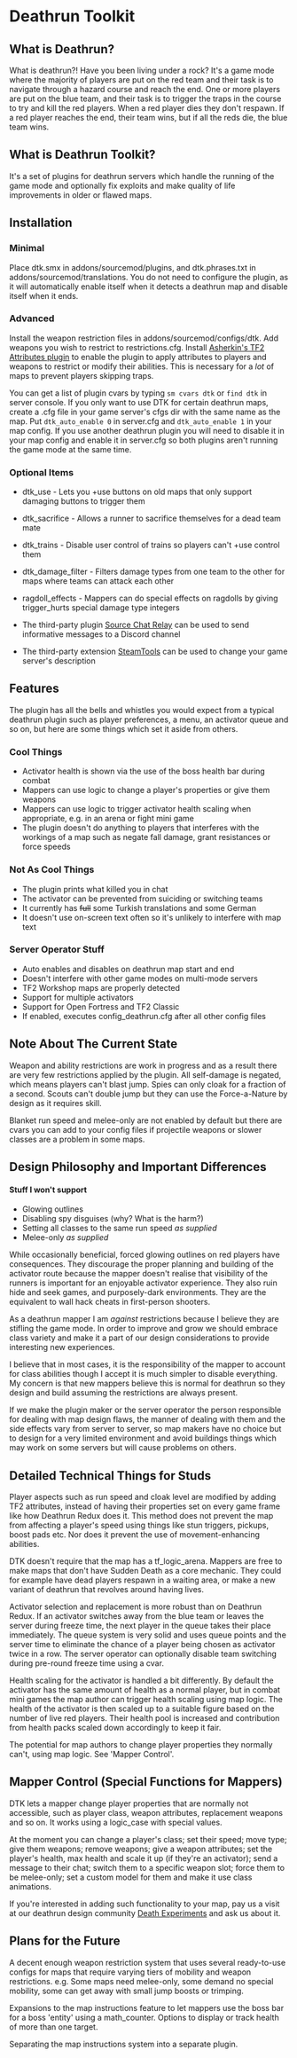 # Deathrun Toolkit

## What is Deathrun?

What is deathrun?! Have you been living under a rock? It's a game mode where the majority of players are put on the red team and their task is to navigate through a hazard course and reach the end. One or more players are put on the blue team, and their task is to trigger the traps in the course to try and kill the red players. When a red player dies they don't respawn. If a red player reaches the end, their team wins, but if all the reds die, the blue team wins.

## What is Deathrun Toolkit?

It's a set of plugins for deathrun servers which handle the running of the game mode and optionally fix exploits and make quality of life improvements in older or flawed maps.

## Installation

### Minimal

Place dtk.smx in addons/sourcemod/plugins, and dtk.phrases.txt in addons/sourcemod/translations. You do not need to configure the plugin, as it will automatically enable itself when it detects a deathrun map and disable itself when it ends.

### Advanced

Install the weapon restriction files in addons/sourcemod/configs/dtk. Add weapons you wish to restrict to restrictions.cfg.
Install [Asherkin's TF2 Attributes plugin](https://forums.alliedmods.net/showthread.php?t=210221) to enable the plugin to apply attributes to players and weapons to restrict or modify their abilities. This is necessary for a *lot* of maps to prevent players skipping traps.

You can get a list of plugin cvars by typing `sm cvars dtk` or `find dtk` in server console.
If you only want to use DTK for certain deathrun maps, create a .cfg file in your game server's cfgs dir with the same name as the map. Put `dtk_auto_enable 0` in server.cfg and `dtk_auto_enable 1` in your map config. If you use another deathrun plugin you will need to disable it in your map config and enable it in server.cfg so both plugins aren't running the game mode at the same time.

### Optional Items

* dtk_use - Lets you +use buttons on old maps that only support damaging buttons to trigger them
* dtk_sacrifice - Allows a runner to sacrifice themselves for a dead team mate
* dtk_trains - Disable user control of trains so players can't +use control them
* dtk_damage_filter - Filters damage types from one team to the other for maps where teams can attack each other
* ragdoll_effects - Mappers can do special effects on ragdolls by giving trigger_hurts special damage type integers

* The third-party plugin [Source Chat Relay](https://forums.alliedmods.net/showthread.php?p=2617899) can be used to send informative messages to a Discord channel
* The third-party extension [SteamTools](https://forums.alliedmods.net/showthread.php?t=236206) can be used to change your game server's description

## Features

The plugin has all the bells and whistles you would expect from a typical deathrun plugin such as player preferences, a menu, an activator queue and so on, but here are some things which set it aside from others.

### Cool Things

* Activator health is shown via the use of the boss health bar during combat
* Mappers can use logic to change a player's properties or give them weapons
* Mappers can use logic to trigger activator health scaling when appropriate, e.g. in an arena or fight mini game
* The plugin doesn't do anything to players that interferes with the workings of a map such as negate fall damage, grant resistances or force speeds

### Not As Cool Things

* The plugin prints what killed you in chat
* The activator can be prevented from suiciding or switching teams
* It currently has ~~full~~ some Turkish translations and some German
* It doesn't use on-screen text often so it's unlikely to interfere with map text

### Server Operator Stuff

* Auto enables and disables on deathrun map start and end
* Doesn't interfere with other game modes on multi-mode servers
* TF2 Workshop maps are properly detected
* Support for multiple activators
* Support for Open Fortress and TF2 Classic
* If enabled, executes config_deathrun.cfg after all other config files

## Note About The Current State

Weapon and ability restrictions are work in progress and as a result there are very few restrictions applied by the plugin. All self-damage is negated, which means players can't blast jump. Spies can only cloak for a fraction of a second. Scouts can't double jump but they can use the Force-a-Nature by design as it requires skill.

Blanket run speed and melee-only are not enabled by default but there are cvars you can add to your config files if projectile weapons or slower classes are a problem in some maps.

## Design Philosophy and Important Differences

#### Stuff I won't support

* Glowing outlines
* Disabling spy disguises (why? What is the harm?)
* Setting all classes to the same run speed *as supplied*
* Melee-only *as supplied*

While occasionally beneficial, forced glowing outlines on red players have consequences. They discourage the proper planning and building of the activator route because the mapper doesn't realise that visibility of the runners is important for an enjoyable activator experience. They also ruin hide and seek games, and purposely-dark environments. They are the equivalent to wall hack cheats in first-person shooters.

As a deathrun mapper I am *against* restrictions because I believe they are stifling the game mode. In order to improve and grow we should embrace class variety and make it a part of our design considerations to provide interesting new experiences.

I believe that in most cases, it is the responsibility of the mapper to account for class abilities though I accept it is much simpler to disable everything. My concern is that new mappers believe this is normal for deathrun so they design and build assuming the restrictions are always present.

If we make the plugin maker or the server operator the person responsible for dealing with map design flaws, the manner of dealing with them and the side effects vary from server to server, so map makers have no choice but to design for a very limited environment and avoid buildings things which may work on some servers but will cause problems on others.

## Detailed Technical Things for Studs

Player aspects such as run speed and cloak level are modified by adding TF2 attributes, instead of having their properties set on every game frame like how Deathrun Redux does it. This method does not prevent the map from affecting a player's speed using things like stun triggers, pickups, boost pads etc. Nor does it prevent the use of movement-enhancing abilities.

DTK doesn't require that the map has a tf_logic_arena. Mappers are free to make maps that don't have Sudden Death as a core mechanic. They could for example have dead players respawn in a waiting area, or make a new variant of deathrun that revolves around having lives.

Activator selection and replacement is more robust than on Deathrun Redux. If an activator switches away from the blue team or leaves the server during freeze time, the next player in the queue takes their place immediately. The queue system is very solid and uses queue points and the server time to eliminate the chance of a player being chosen as activator twice in a row. The server operator can optionally disable team switching during pre-round freeze time using a cvar.

Health scaling for the activator is handled a bit differently. By default the activator has the same amount of health as a normal player, but in combat mini games the map author can trigger health scaling using map logic. The health of the activator is then scaled up to a suitable figure based on the number of live red players. Their health pool is increased and contribution from health packs scaled down accordingly to keep it fair. 

The potential for map authors to change player properties they normally can't, using map logic. See 'Mapper Control'.

## Mapper Control (Special Functions for Mappers)

DTK lets a mapper change player properties that are normally not accessible, such as player class, weapon attributes, replacement weapons and so on. It works using a logic_case with special values.

At the moment you can change a player's class; set their speed; move type; give them weapons; remove weapons; give a weapon attributes; set the player's health, max health and scale it up (if they're an activator); send a message to their chat; switch them to a specific weapon slot; force them to be melee-only; set a custom model for them and make it use class animations.

If you're interested in adding such functionality to your map, pay us a visit at our deathrun design community [Death Experiments](https://steamcommunity.com/groups/death_experiments) and ask us about it. 

## Plans for the Future

A decent enough weapon restriction system that uses several ready-to-use configs for maps that require varying tiers of mobility and weapon restrictions. e.g. Some maps need melee-only, some demand no special mobility, some can get away with small jump boosts or trimping.

Expansions to the map instructions feature to let mappers use the boss bar for a boss 'entity' using a math_counter. Options to display or track health of more than one target.

Separating the map instructions system into a separate plugin.
